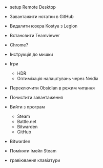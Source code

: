 - setup Remote Desktop
- Завантажити нотатки в GitHub
- Видалити юзера Kostya з Legion
- Встановити Teamviewer
- Chrome?
- Інструкція до мишки
- Ігри
	- HDR
	- Оптимізація налаштувань через Nvidia
- Переключити Obsidian в режим читання
- Почистити завантаження
- Вийти з програм
	- Steam
	- Battle.net
	- Bitwarden
	- GitHub

- Bitwarden
- Поміняти імейл Steam
- гравіювання клавіатури